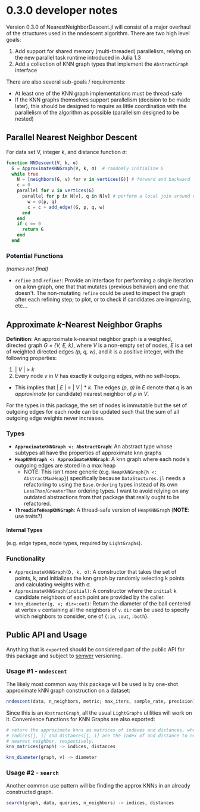 # 0.3.0 developer notes
Version 0.3.0 of NearestNeighborDescent.jl will consist of a major overhaul
of the structures used in the nndescent algorithm. There are two high level
goals:

1. Add support for shared memory (multi-threaded) parallelism, relying on the
new parallel task runtime introduced in Julia 1.3
2. Add a collection of KNN graph types that implement the `AbstractGraph`
interface

There are also several sub-goals / requirements:
- At least one of the KNN graph implementations must be thread-safe
- If the KNN graphs themselves support parallelism (decision to be made later),
this should be designed to require as little coordination with the parallelism
of the algorithm as possible (parallelism designed to be nested)

## Parallel Nearest Neighbor Descent
For data set V, integer k, and distance function σ:

```julia
function NNDescent(V, k, σ)
  G = ApproximateKNNGraph(V, k, σ)  # randomly initialize G
  while true
    N = [neighbors(G, v) for v in vertices(G)] # forward and backward
    c = 0
    parallel for v in vertices(G)
      parallel for p in N[v], q in N[v] # perform a local join around each point
        w = σ(p, q)
        c = c + add_edge!(G, p, q, w)
      end
    end
    if c == 0
      return G
    end
  end
```

### Potential Functions
*(names not final)*
- `refine` and `refine!`: Provide an interface for performing a single iteration
on a knn graph, one that that mutates (previous behavior) and one that doesn't.
The non-mutating `refine` could be used to inspect the graph after each
refining step; to plot, or to check if candidates are improving, etc...

## Approximate *k*-Nearest Neighbor Graphs
**Definition**: An approximate k-nearest neighbor graph is a weighted, directed
graph *G = {V, E, k}*, where *V* is a non-empty set of nodes, *E* is a set of
weighted directed edges *(p, q, w)*, and *k* is a positive integer, with the
following properties:
1. | *V* | >  *k*
2. Every node *v* in *V* has exactly *k* outgoing edges, with no self-loops.
  - This implies that | *E* | = | *V* | * *k*.
The edges *(p, q)* in *E* denote that *q* is an *approximate* (or candidate)
nearest neighbor of *p* in *V*.

For the types in this package, the set of nodes is immutable but the set of
outgoing edges for each node can be updated such that the sum of all outgoing
edge weights never increases.

### Types
- **`ApproximateKNNGraph <: AbstractGraph`**: An abstract type whose subtypes
all have the properties of approximate knn graphs
- **`HeapKNNGraph <: ApproximateKNNGraph`**: A knn graph where each node's
outgoing edges are stored in a max heap
  - NOTE: This isn't more generic (e.g. `HeapKNNGraph{h <: AbstractMaxHeap}`)
  specifically because `DataStuctures.jl` needs a refactoring to using the
  `Base.Ordering` types instead of its own `LessThan`/`GreaterThan` ordering
  types. I want to avoid relying on any outdated abstractions from that package
  that really ought to be refactored.
- **`ThreadSafeHeapKNNGraph`**: A thread-safe version of `HeapKNNGraph`
(**NOTE**: use traits?)

#### Internal Types
(e.g. edge types, node types, required by `LightGraphs`).

### Functionality
- `ApproximateKNNGraph(D, k, σ)`: A constructor that takes the set of points, k,
and initializes the knn graph by randomly selecting k points and calculating
weights with σ.
- `ApproximateKNNGraph(initial)`: A constructor where the `initial` k
candidate neighbors of each point are provided by the caller.
- `knn_diameter(g, v; dir=:out)`: Return the diameter of the ball centered at
vertex `v` containing all the neighbors of `v`. `dir` can be used to specify
which neighbors to consider, one of {`:in`, `:out`, `:both`}.

## Public API and Usage
Anything that is `export`ed should be considered part of the public API for this
package and subject to [semver](semver.org) versioning. 

### Usage #1 - `nndescent`
The likely most common way this package will be used is by one-shot approximate
kNN graph construction on a dataset:
```julia
nndescent(data, n_neighbors, metric; max_iters, sample_rate, precision) -> KNNGraph
```
Since this is an `AbstractGraph`, all the usual `LightGraphs` utilities will work 
on it. Convenience functions for KNN Graphs are also exported:
```julia
# return the approximate knns as matrices of indexes and distances, where
# indices[j, i] and distances[j, i] are the index of and distance to node i's jth
# nearest neighbor, respectively.
knn_matrices(graph) -> indices, distances

knn_diameter(graph, v) -> diameter
```

### Usage #2 - `search`
Another common use pattern will be finding the approx KNNs in an already constructed
graph. 
```julia
search(graph, data, queries, n_neighbors) -> indices, distances
```

